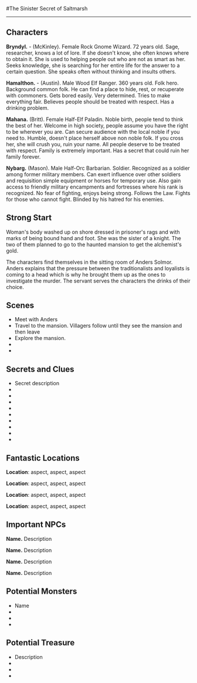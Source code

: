 #The Sinister Secret of Saltmarsh

---

## Characters

**Bryndyl.** - (McKinley). Female Rock Gnome Wizard.  72 years old.  Sage, researcher, knows a lot of lore.  If she doesn't know, she often knows where to obtain it.  She is used to helping people out who are not as smart as her.  Seeks knowledge, she is searching for her entire life for the answer to a certain question.   She speaks often without thinking and insults others.

**Hamalthon.** - (Austin).  Male Wood Elf Ranger.  360 years old.  Folk hero.  Background common folk.  He can find a place to hide, rest, or recuperate with commoners.  Gets bored easily.  Very determined.  Tries to make everything fair.  Believes people should be treated with respect.  Has a drinking problem.

**Mahana.** (Britt). Female Half-Elf Paladin.  Noble birth, people tend to think the best of her.  Welcome in high society, people assume you have the right to be wherever you are.  Can secure audience with the local noble if you need to.  Humble, doesn't place herself above non noble folk.  If you cross her, she will crush you, ruin your name.  All people deserve to be treated with respect.  Family is extremely important.  Has a secret that could ruin her family forever.   

**Nybarg.** (Mason). Male Half-Orc Barbarian.   Soldier.  Recognized as a soldier among former military members.  Can exert influence over other soldiers and requisition simple equipment or horses for temporary use.  Also gain access to friendly military encampments and fortresses where his rank is recognized.  No fear of fighting, enjoys being strong.  Follows the Law.  Fights for those who cannot fight.  Blinded by his hatred for his enemies.

## Strong Start

Woman's body washed up on shore dressed in prisoner's rags and with marks of being bound hand and foot.  She was the sister of a knight.  The two of them planned to go to the haunted mansion to get the alchemist's gold.

The characters find themselves in the sitting room of Anders Solmor.  Anders explains that the pressure between the traditionalists and loyalists is coming to a head which is why he brought them up as the ones to investigate the murder.  The servant serves the characters the drinks of their choice.  

## Scenes

* Meet with Anders
* Travel to the mansion.  Villagers follow until they see the mansion and then leave
* Explore the mansion.
* 
* 

## Secrets and Clues

* Secret description
* 
* 
* 
* 
* 
* 
* 
* 
* 

## Fantastic Locations

**Location**: aspect, aspect, aspect

**Location**: aspect, aspect, aspect

**Location**: aspect, aspect, aspect

**Location**: aspect, aspect, aspect

## Important NPCs

**Name.** Description

**Name.** Description

**Name.** Description

**Name.** Description

## Potential Monsters

* Name
* 
* 
* 
## Potential Treasure

* Description
* 
* 
* 
